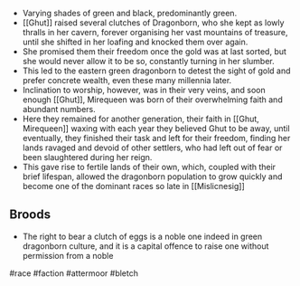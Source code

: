 * Varying shades of green and black, predominantly green.
* [[Ghut]] raised several clutches of Dragonborn, who she kept as lowly thralls in her cavern, forever organising her vast mountains of treasure, until she shifted in her loafing and knocked them over again.
* She promised them their freedom once the gold was at last sorted, but she would never allow it to be so, constantly turning in her slumber.
* This led to the eastern green dragonborn to detest the sight of gold and prefer concrete wealth, even these many millennia later.
* Inclination to worship, however, was in their very veins, and soon enough [[Ghut]], Mirequeen was born of their overwhelming faith and abundant numbers.
* Here they remained for another generation, their faith in [[Ghut, Mirequeen]] waxing with each year they believed Ghut to be away, until eventually, they finished their task and left for their freedom, finding her lands ravaged and devoid of other settlers, who had left out of fear or been slaughtered during her reign.
* This gave rise to fertile lands of their own, which, coupled with their brief lifespan, allowed the dragonborn population to grow quickly and become one of the dominant races so late in [[Mislicnesig]]

## Broods
* The right to bear a clutch of eggs is a noble one indeed in green dragonborn culture, and it is a capital offence to raise one without permission from a noble

#race #faction #attermoor #bletch 

